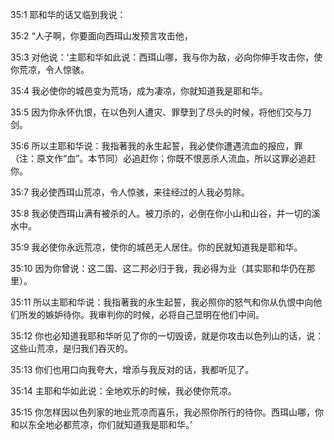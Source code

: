 <a id="1"></a>35:1  耶和华的话又临到我说：  

<a id="2"></a>35:2  “人子啊，你要面向西珥山发预言攻击他，  

<a id="3"></a>35:3  对他说：‘主耶和华如此说：西珥山哪，我与你为敌，必向你伸手攻击你，使你荒凉，令人惊骇。  

<a id="4"></a>35:4  我必使你的城邑变为荒场，成为凄凉，你就知道我是耶和华。  

<a id="5"></a>35:5  因为你永怀仇恨，在以色列人遭灾、罪孽到了尽头的时候，将他们交与刀剑。  

<a id="6"></a>35:6  所以主耶和华说：我指著我的永生起誓，我必使你遭遇流血的报应，罪（注：原文作“血”。本节同）必追赶你；你既不恨恶杀人流血，所以这罪必追赶你。  

<a id="7"></a>35:7  我必使西珥山荒凉，令人惊骇，来往经过的人我必剪除。  

<a id="8"></a>35:8  我必使西珥山满有被杀的人。被刀杀的，必倒在你小山和山谷，并一切的溪水中。  

<a id="9"></a>35:9  我必使你永远荒凉，使你的城邑无人居住。你的民就知道我是耶和华。  

<a id="10"></a>35:10  因为你曾说：这二国、这二邦必归于我，我必得为业（其实耶和华仍在那里）。  

<a id="11"></a>35:11  所以主耶和华说：我指著我的永生起誓，我必照你的怒气和你从仇恨中向他们所发的嫉妒待你。我审判你的时候，必将自己显明在他们中间。  

<a id="12"></a>35:12  你也必知道我耶和华听见了你的一切毁谤，就是你攻击以色列山的话，说：这些山荒凉，是归我们吞灭的。  

<a id="13"></a>35:13  你们也用口向我夸大，增添与我反对的话，我都听见了。  

<a id="14"></a>35:14  主耶和华如此说：全地欢乐的时候，我必使你荒凉。  

<a id="15"></a>35:15  你怎样因以色列家的地业荒凉而喜乐，我必照你所行的待你。西珥山哪，你和以东全地必都荒凉，你们就知道我是耶和华。’  
